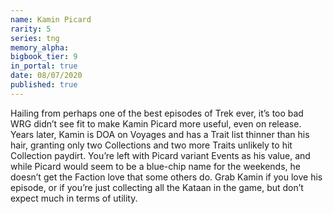 ```yaml
---
name: Kamin Picard
rarity: 5
series: tng
memory_alpha:
bigbook_tier: 9
in_portal: true
date: 08/07/2020
published: true
---
```


Hailing from perhaps one of the best episodes of Trek ever, it’s too bad WRG didn’t see fit to make Kamin Picard more useful, even on release. Years later, Kamin is DOA on Voyages and has a Trait list thinner than his hair, granting only two Collections and two more Traits unlikely to hit Collection paydirt. You’re left with Picard variant Events as his value, and while Picard would seem to be a blue-chip name for the weekends, he doesn’t get the Faction love that some others do. Grab Kamin if you love his episode, or if you’re just collecting all the Kataan in the game, but don’t expect much in terms of utility.
